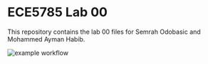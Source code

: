 # ECE5785 Lab 00
This repository contains the lab 00 files for Semrah Odobasic and Mohammed Ayman Habib.

![example workflow](https://github.com/AwsomeStar123456/ECE6785_Lab00/actions/workflows/main.yml/badge.svg?branch=cmake-fix)